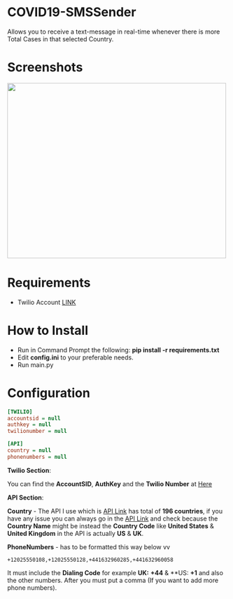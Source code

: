 # COVID19-SMSSender
Allows you to receive a text-message in real-time whenever there is more Total Cases in that selected Country.

# Screenshots
<a href="url"><img src="https://i.imgur.com/pXGl8oE.png" height="400" width="500" ></a>

# Requirements
- Twilio Account [LINK](https://www.twilio.com/login)

# How to Install
- Run in Command Prompt the following: **pip install -r requirements.txt**
- Edit **config.ini** to your preferable needs.
- Run main.py

# Configuration

```ini
[TWILIO]
accountsid = null
authkey = null
twilionumber = null

[API]
country = null
phonenumbers = null
```
**Twilio Section**:

You can find the **AccountSID**, **AuthKey** and the **Twilio Number** at [Here](https://www.twilio.com/console)

**API Section**:

**Country** - The API I use which is [API Link](https://coronavirus-19-api.herokuapp.com/countries/) has total of **196 countries**, if you have any issue you can always go in the [API Link](https://coronavirus-19-api.herokuapp.com/countries/) and check because the **Country Name** might be instead the **Country Code** like **United States** & **United Kingdom** in the API is actually **US** & **UK**.

**PhoneNumbers** - has to be formatted this way below vv
```
+12025550108,+12025550128,+441632960285,+441632960058
```
It must include the **Dialing Code** for example **UK:** **+44** & **US: **+1** and also the other numbers. After you must put a comma (If you want to add more phone numbers).

